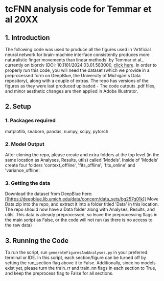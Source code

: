 # tcFNN analysis code for Temmar et al 20XX

## 1. Introduction
The following code was used to produce all the figures used in 'Artificial neural network for brain-machine interface consistently produces more naturalistic finger movements than linear methods' by Temmar et al., currently on biorxiv (DOI: 10.1101/2024.03.01.583000, [click here](https://www.biorxiv.org/content/10.1101/2024.03.01.583000v1). In order to properly run this code, you will need the dataset (which we provide in a preprocessed form on DeepBlue, the University of Michigan's Data repository), along with a couple of extras. The repo has versions of the figures as they were last produced uploaded - The code outputs .pdf files, and minor aesthetic changes are then applied in Adobe Illustrator.

## 2. Setup
### 1. Packages required
matplotlib, seaborn, pandas, numpy, scipy, pytorch

### 2. Model Output
After cloning the repo, please create and extra folders at the top level (in the same location as Analyses, Results, utils) called 'Models'. Inside of 'Models' create four folders 'context_offline', 'fits_offline', 'fits_online' and 'variance_offline'. 

### 3. Getting the data
Download the dataset from DeepBlue here: [[https://deepblue.lib.umich.edu/data/concern/data_sets/bg257g01k]]
Move Data.zip into the repo, and extract it into a folder titled 'Data' in this location. The repo should now have a Data folder along with Analyses, Results, and utils. This data is already preprocessed, so leave the preprocessing flags in the main script as False, or the code will not run (as there is no access to the raw data)

## 3. Running the Code
To run the script, run `generateFiguresAndAnalyses.py` in your preferred terminal or IDE. In this script, each section/figure can be turned off by setting the run_section flag above it to False. Additionally, since no models exist yet, please turn the train_rr and train_nn flags in each section to True, and keep the preprocess flag to False for all sections.


